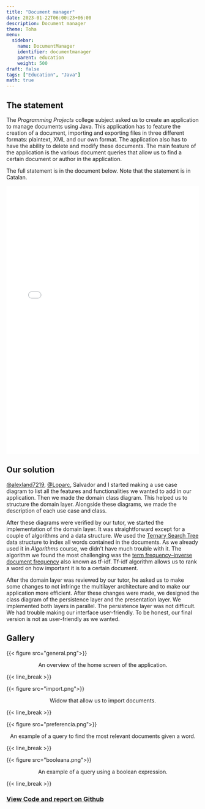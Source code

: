 ```yaml
---
title: "Document manager"
date: 2023-01-22T06:00:23+06:00
description: Document manager
theme: Toha
menu:
  sidebar:
    name: DocumentManager
    identifier: documentmanager
    parent: education
    weight: 500
draft: false
tags: ["Education", "Java"]
math: true
---
```


## The statement
The _Programming Projects_ college subject asked us to create an application to manage documents using Java. This application has to feature the creation of a document, importing and exporting files in three different formats: plaintext, XML and our own format. The application also has to have the ability to delete and modify these documents. The main feature of the application is the various document queries that allow us to find a certain document or author in the application.

The full statement is in the document below. Note that the statement is in Catalan.

<embed src="enunciatProp.pdf" width="100%" height="700" type="application/pdf">

## Our solution
[@alexland7219](https://github.com/alexland7219), [@Loparc](https://github.com/Loparc), Salvador and I started making a use case diagram to list all the features and functionalities we wanted to add in our application. Then we made the domain class diagram. This helped us to structure the domain layer. Alongside these diagrams, we made the description of each use case and class.

After these diagrams were verified by our tutor, we started the implementation of the domain layer. It was straightforward except for a couple of algorithms and a data structure. We used the [Ternary Search Tree](https://en.wikipedia.org/wiki/Ternary_search_tree) data structure to index all words contained in the documents. As we already used it in _Algorithms_ course, we didn't have much trouble with it. The algorithm we found the most challenging was the [term frequency–inverse document frequency](https://en.wikipedia.org/wiki/Tf%E2%80%93idf) also known as tf-idf. Tf-idf algorithm allows us to rank a word on how important it is to a certain document.

After the domain layer was reviewed by our tutor, he asked us to make some changes to not infringe the multilayer architecture and to make our application more efficient. After these changes were made, we designed the class diagram of the persistence layer and the presentation layer. We implemented both layers in parallel. The persistence layer was not difficult. We had trouble making our interface user-friendly. To be honest, our final version is not as user-friendly as we wanted.

## Gallery

{{< figure src="general.png">}}
<p style="text-align: center;">An overview of the home screen of the application.</p>

{{< line_break >}}

{{< figure src="import.png">}}
<p style="text-align: center;">Widow that allow us to import documents.</p>

{{< line_break >}}

{{< figure src="preferencia.png">}}
<p style="text-align: center;">An example of a query to find the most relevant documents given a word.</p>

{{< line_break >}}

{{< figure src="booleana.png">}}
<p style="text-align: center;">An example of a query using a boolean expression.</p>

{{< line_break >}}

### [View Code and report on <i class="fab fa-github"></i>Github](https://github.com/BernatBC/PROP) 
